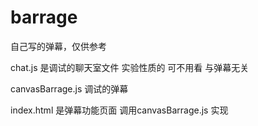 # barrage
自己写的弹幕，仅供参考

chat.js 是调试的聊天室文件 实验性质的 可不用看 与弹幕无关

canvasBarrage.js 调试的弹幕  

index.html 是弹幕功能页面 调用canvasBarrage.js 实现
